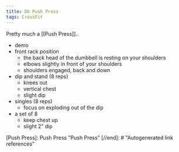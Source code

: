 ```yaml
---
title: Db Push Press
tags: CrossFit
---
```


Pretty much a [[Push Press]]..
- demo
- front rack position
  - the back head of the dumbbell is resting on your shoulders
  - elbows slightly in front of your shoulders
  - shoulders engaged, back and down
- dip and stand (8 reps)
  - knees out
  - vertical chest
  - slight dip
- singles (8 reps)
  - focus on exploding out of the dip
- a set of 8
  - keep chest up
  - slight 2" dip

[//begin]: # "Autogenerated link references for markdown compatibility"
[Push Press]: Push Press "Push Press"
[//end]: # "Autogenerated link references"